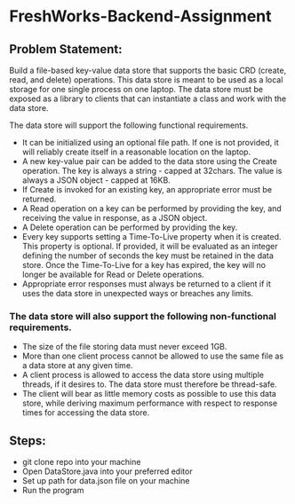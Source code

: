 # FreshWorks-Backend-Assignment

## Problem Statement:

Build a file-based key-value data store that supports the basic CRD (create, read, and delete) operations. This data store is meant to be used as a local storage for one single process on one laptop. The data store must be exposed as a library to clients that can instantiate a class and work with the data store.

The data store will support the following functional requirements.

* It can be initialized using an optional file path. If one is not provided, it will reliably create itself in a reasonable location on the laptop.
* A new key-value pair can be added to the data store using the Create operation. The key is always a string - capped at 32chars. The value is always a JSON object - capped at 16KB.
* If Create is invoked for an existing key, an appropriate error must be returned.
* A Read operation on a key can be performed by providing the key, and receiving the value in response, as a JSON object.
* A Delete operation can be performed by providing the key.
* Every key supports setting a Time-To-Live property when it is created. This property is optional. If provided, it will be evaluated as an integer defining the number of seconds the key must be retained in the data store. Once the Time-To-Live for a key has expired, the key will no longer be available for Read or Delete operations.
* Appropriate error responses must always be returned to a client if it uses the data store in unexpected ways or breaches any limits.

### The data store will also support the following non-functional requirements.

* The size of the file storing data must never exceed 1GB.
* More than one client process cannot be allowed to use the same file as a data store at any given time.
* A client process is allowed to access the data store using multiple threads, if it desires to. The data store must therefore be thread-safe.
* The client will bear as little memory costs as possible to use this data store, while deriving maximum performance with respect to response times for accessing the data store.

## Steps:

* git clone repo into your machine
* Open DataStore.java into your preferred editor
* Set up path for data.json file on your machine
* Run the program
